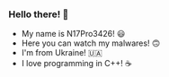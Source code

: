 ### Hello there! 👋
- My name is N17Pro3426! 😃
- Here you can watch my malwares! 🙃
- I'm from Ukraine! 🇺🇦
- I love programming in C++! ☕
